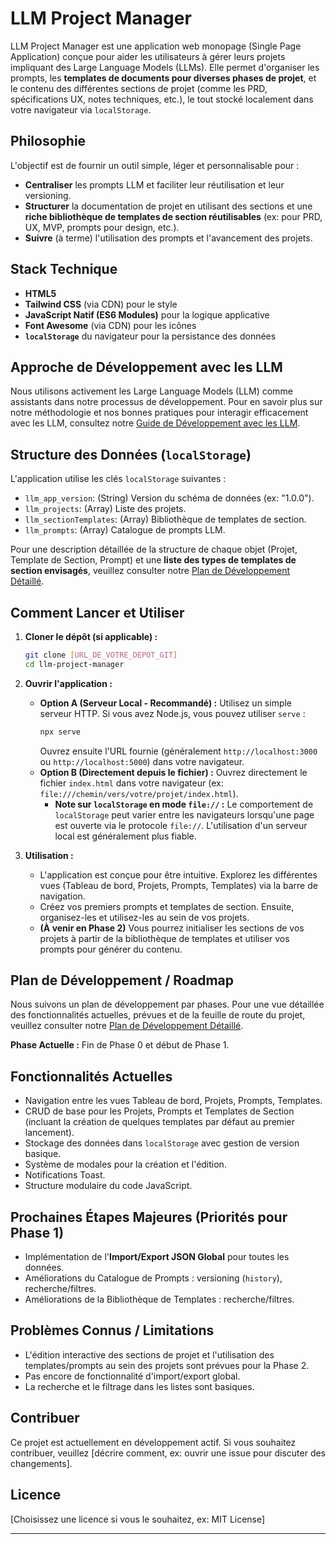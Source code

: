 # LLM Project Manager

LLM Project Manager est une application web monopage (Single Page Application) conçue pour aider les utilisateurs à gérer leurs projets impliquant des Large Language Models (LLMs). Elle permet d'organiser les prompts, les **templates de documents pour diverses phases de projet**, et le contenu des différentes sections de projet (comme les PRD, spécifications UX, notes techniques, etc.), le tout stocké localement dans votre navigateur via `localStorage`.

## Philosophie

L'objectif est de fournir un outil simple, léger et personnalisable pour :
*   **Centraliser** les prompts LLM et faciliter leur réutilisation et leur versioning.
*   **Structurer** la documentation de projet en utilisant des sections et une **riche bibliothèque de templates de section réutilisables** (ex: pour PRD, UX, MVP, prompts pour design, etc.).
*   **Suivre** (à terme) l'utilisation des prompts et l'avancement des projets.

## Stack Technique

*   **HTML5**
*   **Tailwind CSS** (via CDN) pour le style
*   **JavaScript Natif (ES6 Modules)** pour la logique applicative
*   **Font Awesome** (via CDN) pour les icônes
*   **`localStorage`** du navigateur pour la persistance des données

## Approche de Développement avec les LLM

Nous utilisons activement les Large Language Models (LLM) comme assistants dans notre processus de développement. Pour en savoir plus sur notre méthodologie et nos bonnes pratiques pour interagir efficacement avec les LLM, consultez notre [Guide de Développement avec les LLM](./docs/LLM_DEVELOPMENT_GUIDE.md).

## Structure des Données (`localStorage`)

L'application utilise les clés `localStorage` suivantes :
*   `llm_app_version`: (String) Version du schéma de données (ex: "1.0.0").
*   `llm_projects`: (Array) Liste des projets.
*   `llm_sectionTemplates`: (Array) Bibliothèque de templates de section.
*   `llm_prompts`: (Array) Catalogue de prompts LLM.

Pour une description détaillée de la structure de chaque objet (Projet, Template de Section, Prompt) et une **liste des types de templates de section envisagés**, veuillez consulter notre [Plan de Développement Détaillé](./docs/PLAN.md).

## Comment Lancer et Utiliser

1.  **Cloner le dépôt (si applicable) :**
    ```bash
    git clone [URL_DE_VOTRE_DEPOT_GIT]
    cd llm-project-manager
    ```
2.  **Ouvrir l'application :**
    *   **Option A (Serveur Local - Recommandé) :** Utilisez un simple serveur HTTP. Si vous avez Node.js, vous pouvez utiliser `serve` :
        ```bash
        npx serve
        ```
        Ouvrez ensuite l'URL fournie (généralement `http://localhost:3000` ou `http://localhost:5000`) dans votre navigateur.
    *   **Option B (Directement depuis le fichier) :** Ouvrez directement le fichier `index.html` dans votre navigateur (ex: `file:///chemin/vers/votre/projet/index.html`).
        *   **Note sur `localStorage` en mode `file://` :** Le comportement de `localStorage` peut varier entre les navigateurs lorsqu'une page est ouverte via le protocole `file://`. L'utilisation d'un serveur local est généralement plus fiable.

3.  **Utilisation :**
    *   L'application est conçue pour être intuitive. Explorez les différentes vues (Tableau de bord, Projets, Prompts, Templates) via la barre de navigation.
    *   Créez vos premiers prompts et templates de section. Ensuite, organisez-les et utilisez-les au sein de vos projets.
    *   **(À venir en Phase 2)** Vous pourrez initialiser les sections de vos projets à partir de la bibliothèque de templates et utiliser vos prompts pour générer du contenu.

## Plan de Développement / Roadmap

Nous suivons un plan de développement par phases. Pour une vue détaillée des fonctionnalités actuelles, prévues et de la feuille de route du projet, veuillez consulter notre [Plan de Développement Détaillé](./docs/PLAN.md).

**Phase Actuelle :** Fin de Phase 0 et début de Phase 1.

## Fonctionnalités Actuelles

*   Navigation entre les vues Tableau de bord, Projets, Prompts, Templates.
*   CRUD de base pour les Projets, Prompts et Templates de Section (incluant la création de quelques templates par défaut au premier lancement).
*   Stockage des données dans `localStorage` avec gestion de version basique.
*   Système de modales pour la création et l'édition.
*   Notifications Toast.
*   Structure modulaire du code JavaScript.

## Prochaines Étapes Majeures (Priorités pour Phase 1)

*   Implémentation de l'**Import/Export JSON Global** pour toutes les données.
*   Améliorations du Catalogue de Prompts : versioning (`history`), recherche/filtres.
*   Améliorations de la Bibliothèque de Templates : recherche/filtres.

## Problèmes Connus / Limitations

*   L'édition interactive des sections de projet et l'utilisation des templates/prompts au sein des projets sont prévues pour la Phase 2.
*   Pas encore de fonctionnalité d'import/export global.
*   La recherche et le filtrage dans les listes sont basiques.

## Contribuer

Ce projet est actuellement en développement actif. Si vous souhaitez contribuer, veuillez [décrire comment, ex: ouvrir une issue pour discuter des changements].

## Licence

[Choisissez une licence si vous le souhaitez, ex: MIT License]

---